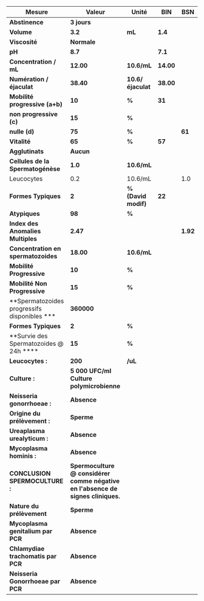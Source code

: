 |                   Mesure                   |                                     Valeur                                    |       Unité       |   BIN   |   BSN  |
|--------------------------------------------|-------------------------------------------------------------------------------|-------------------|---------|--------|
|               **Abstinence**               |                                  **3 jours**                                  |                   |         |        |
|                 **Volume**                 |                                    **3.2**                                    |       **mL**      | **1.4** |        |
|                **Viscosité**               |                                  **Normale**                                  |                   |         |        |
|                   **pH**                   |                                    **8.7**                                    |                   | **7.1** |        |
|           **Concentration / mL**           |                                   **12.00**                                   |    **10.6/mL**    |**14.00**|        |
|          **Numération / éjaculat**         |                                   **38.40**                                   | **10.6/éjaculat** |**38.00**|        |
|       **Mobilité progressive (a+b)**       |                                     **10**                                    |       **%**       |  **31** |        |
|           **non progressive (c)**          |                                     **15**                                    |       **%**       |         |        |
|                **nulle (d)**               |                                     **75**                                    |       **%**       |         | **61** |
|                **Vitalité**                |                                     **65**                                    |       **%**       |  **57** |        |
|               **Agglutinats**              |                                   **Aucun**                                   |                   |         |        |
|      **Cellules de la Spermatogénèse**     |                                    **1.0**                                    |    **10.6/mL**    |         |        |
|                 Leucocytes                 |                                      0.2                                      |      10.6/mL      |         |   1.0  |
|             **Formes Typiques**            |                                     **2**                                     |**% (David modif)**|  **22** |        |
|                **Atypiques**               |                                     **98**                                    |       **%**       |         |        |
|      **Index des Anomalies Multiples**     |                                    **2.47**                                   |                   |         |**1.92**|
|     **Concentration en spermatozoides**    |                                   **18.00**                                   |    **10.6/mL**    |         |        |
|          **Mobilité Progressive**          |                                     **10**                                    |       **%**       |         |        |
|        **Mobilité Non Progressive**        |                                     **15**                                    |       **%**       |         |        |
|**Spermatozoides progressifs disponibles ***|                                   **360000**                                  |                   |         |        |
|             **Formes Typiques**            |                                     **2**                                     |       **%**       |         |        |
|   **Survie des Spermatozoides @ 24h ****   |                                     **15**                                    |       **%**       |         |        |
|              **Leucocytes :**              |                                    **200**                                    |      **/uL**      |         |        |
|                **Culture :**               |                    **5 000 UFC/ml Culture polymicrobienne**                   |                   |         |        |
|         **Neisseria gonorrhoeae :**        |                                  **Absence**                                  |                   |         |        |
|        **Origine du prélèvement :**        |                                   **Sperme**                                  |                   |         |        |
|        **Ureaplasma urealyticum :**        |                                  **Absence**                                  |                   |         |        |
|          **Mycoplasma hominis :**          |                                  **Absence**                                  |                   |         |        |
|       **CONCLUSION SPERMOCULTURE :**       |**Spermoculture @ considérer comme négative en l'absence de signes cliniques.**|                   |         |        |
|          **Nature du prélèvement**         |                                   **Sperme**                                  |                   |         |        |
|      **Mycoplasma genitalium par PCR**     |                                  **Absence**                                  |                   |         |        |
|     **Chlamydiae trachomatis par PCR**     |                                  **Absence**                                  |                   |         |        |
|      **Neisseria Gonorrhoeae par PCR**     |                                  **Absence**                                  |                   |         |        |